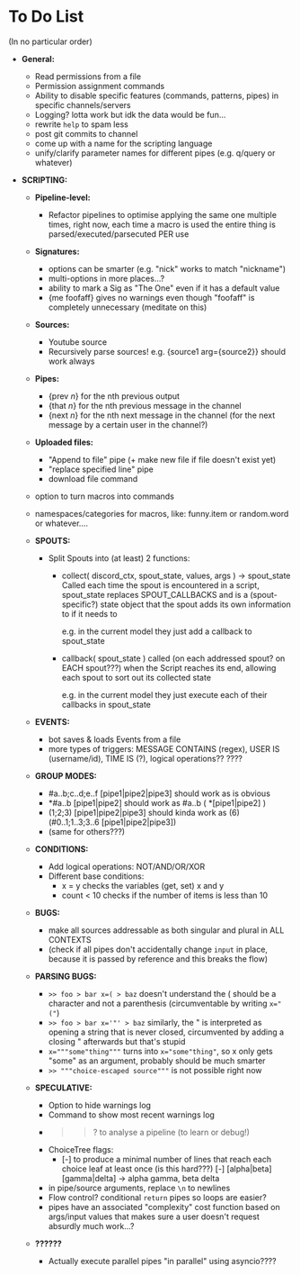 # To Do List

(In no particular order)

* **General:**
    * Read permissions from a file
    * Permission assignment commands
    * Ability to disable specific features (commands, patterns, pipes) in specific channels/servers
    * Logging? lotta work but idk the data would be fun...
    * rewrite `help` to spam less
    * post git commits to channel
    * come up with a name for the scripting language
    * unify/clarify parameter names for different pipes (e.g. q/query or whatever)

* **SCRIPTING:**

    * **Pipeline-level:**
        * Refactor pipelines to optimise applying the same one multiple times,
        right now, each time a macro is used the entire thing is parsed/executed/parsecuted PER use

    * **Signatures:**
        * options can be smarter (e.g. "nick" works to match "nickname")
        * multi-options in more places...?
        * ability to mark a Sig as "The One" even if it has a default value
        * {me foofaff} gives no warnings even though "foofaff" is completely unnecessary (meditate on this)

    * **Sources:**
        * Youtube source
        * Recursively parse sources!
            e.g. {source1 arg={source2}} should work always

    * **Pipes:**
        * {prev *n*} for the nth previous output
        * {that *n*} for the nth previous message in the channel
        * {next *n*} for the nth next message in the channel (for the next message by a certain user in the channel?)

    * **Uploaded files:**
        * "Append to file" pipe (+ make new file if file doesn't exist yet)
        * "replace specified line" pipe
        * download file command

    * option to turn macros into commands
    * namespaces/categories for macros, like: funny.item or random.word or whatever....

    * **SPOUTS:**
        * Split Spouts into (at least) 2 functions:
            * collect( discord_ctx, spout_state, values, args ) → spout_state
                Called each time the spout is encountered in a script, spout_state replaces SPOUT_CALLBACKS
                and is a (spout-specific?) state object that the spout adds its own information to if it needs to

                e.g. in the current model they just add a callback to spout_state

            * callback( spout_state )
                called (on each addressed spout? on EACH spout???) when the Script reaches its end, allowing each spout to sort out its collected state

                e.g. in the current model they just execute each of their callbacks in spout_state

    * **EVENTS:**
        * bot saves & loads Events from a file
        * more types of triggers: MESSAGE CONTAINS (regex), USER IS (username/id), TIME IS (?), logical operations?? ????

    * **GROUP MODES:**
        * #a..b;c..d;e..f [pipe1|pipe2|pipe3]           should work as is obvious
        * *#a..b [pipe1|pipe2]              should work as          #a..b ( *[pipe1|pipe2] )
        * (1;2;3) [pipe1|pipe2|pipe3]       should kinda work as    (6) (#0..1;1..3;3..6 [pipe1|pipe2|pipe3])
        * (same for others???)

    * **CONDITIONS:**
        * Add logical operations: NOT/AND/OR/XOR
        * Different base conditions:
            * x = y         checks the variables (get, set) x and y
            * count < 10    checks if the number of items is less than 10

    * **BUGS:**
        * make all sources addressable as both singular and plural in ALL CONTEXTS
        * (check if all pipes don't accidentally change `input` in place, because it is passed by reference and this breaks the flow)
    
    * **PARSING BUGS:**
        * `>> foo > bar x=( > baz` doesn't understand the ( should be a character and not a parenthesis (circumventable by writing `x="("`)
        * `>> foo > bar x='"' > baz` similarly, the " is interpreted as opening a string that is never closed, circumvented by adding a closing " afterwards but that's stupid
        * `x="""some"thing"""` turns into `x="some"thing"`, so x only gets "some" as an argument, probably should be much smarter
        * `>> """choice-escaped source"""` is not possible right now

    * **SPECULATIVE:**
        * Option to hide warnings log
        * Command to show most recent warnings log
        * >>? to analyse a pipeline (to learn or debug!)
        * ChoiceTree flags:
            * [-] to produce a minimal number of lines that reach each choice leaf at least once (is this hard???)
                [-] [alpha|beta] [gamma|delta] → alpha gamma, beta delta
        * in pipe/source arguments, replace `\n` to newlines
        * Flow control? conditional `return` pipes so loops are easier?
        * pipes have an associated "complexity" cost function based on args/input values that makes sure a user doesn't request absurdly much work...?

    * **??????**
        * Actually execute parallel pipes "in parallel" using asyncio????